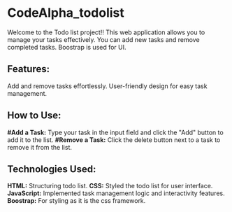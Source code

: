 # CodeAlpha_todolist
Welcome to the Todo list project!!
This web application allows you to manage your tasks effectively. You can add new tasks and remove completed tasks.
Boostrap is used for UI.

## Features:
Add and remove tasks effortlessly.
User-friendly design for easy task management.

## How to Use:
**#Add a Task:** Type your task in the input field and click the "Add" button to add it to the list.
**#Remove a Task:** Click the delete button next to a task to remove it from the list.

## Technologies Used:
**HTML:** Structuring todo list.
**CSS:** Styled the todo list for user interface.
**JavaScript:** Implemented task management logic and interactivity features.
**Boostrap:** For styling as it is the css framework.


